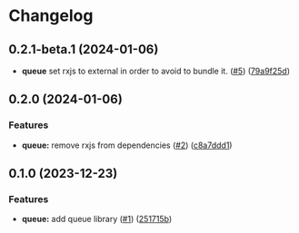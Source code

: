 # Changelog

## 0.2.1-beta.1 (2024-01-06)

* **queue** set rxjs to external in order to avoid to bundle it. ([#5](https://github.com/hao0731/hao-rxtool/pull/5)) ([79a9f25d](https://github.com/hao0731/hao-rxtool/commit/79a9f25d9985e3d4e3f056607d416650443de48b))

## 0.2.0 (2024-01-06)


### Features

* **queue:** remove rxjs from dependencies ([#2](https://github.com/hao0731/hao-rxtool/pull/2)) ([c8a7ddd1](https://github.com/hao0731/hao-rxtool/commit/c8a7ddd14856414c5a0640f1ed95eb29426b9593))

## 0.1.0 (2023-12-23)


### Features

* **queue:** add queue library ([#1](https://github.com/hao0731/hao-rxtool/pull/1)) ([251715b](https://github.com/hao0731/hao-rxtool/commit/251715b9e926611e225e713ae44a32df8c0f283c))
